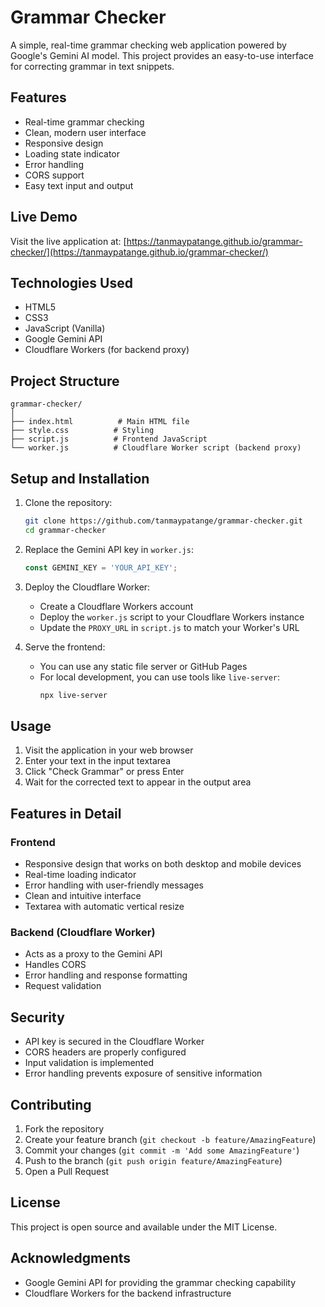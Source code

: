 # Grammar Checker

A simple, real-time grammar checking web application powered by Google's Gemini AI model. This project provides an easy-to-use interface for correcting grammar in text snippets.

## Features

- Real-time grammar checking
- Clean, modern user interface
- Responsive design
- Loading state indicator
- Error handling
- CORS support
- Easy text input and output

## Live Demo

Visit the live application at: [https://tanmaypatange.github.io/grammar-checker/](https://tanmaypatange.github.io/grammar-checker/)

## Technologies Used

- HTML5
- CSS3
- JavaScript (Vanilla)
- Google Gemini API
- Cloudflare Workers (for backend proxy)

## Project Structure

```
grammar-checker/
│
├── index.html          # Main HTML file
├── style.css          # Styling
├── script.js          # Frontend JavaScript
└── worker.js          # Cloudflare Worker script (backend proxy)
```

## Setup and Installation

1. Clone the repository:
   ```bash
   git clone https://github.com/tanmaypatange/grammar-checker.git
   cd grammar-checker
   ```

2. Replace the Gemini API key in `worker.js`:
   ```javascript
   const GEMINI_KEY = 'YOUR_API_KEY';
   ```

3. Deploy the Cloudflare Worker:
   - Create a Cloudflare Workers account
   - Deploy the `worker.js` script to your Cloudflare Workers instance
   - Update the `PROXY_URL` in `script.js` to match your Worker's URL

4. Serve the frontend:
   - You can use any static file server or GitHub Pages
   - For local development, you can use tools like `live-server`:
     ```bash
     npx live-server
     ```

## Usage

1. Visit the application in your web browser
2. Enter your text in the input textarea
3. Click "Check Grammar" or press Enter
4. Wait for the corrected text to appear in the output area

## Features in Detail

### Frontend
- Responsive design that works on both desktop and mobile devices
- Real-time loading indicator
- Error handling with user-friendly messages
- Clean and intuitive interface
- Textarea with automatic vertical resize

### Backend (Cloudflare Worker)
- Acts as a proxy to the Gemini API
- Handles CORS
- Error handling and response formatting
- Request validation

## Security

- API key is secured in the Cloudflare Worker
- CORS headers are properly configured
- Input validation is implemented
- Error handling prevents exposure of sensitive information

## Contributing

1. Fork the repository
2. Create your feature branch (`git checkout -b feature/AmazingFeature`)
3. Commit your changes (`git commit -m 'Add some AmazingFeature'`)
4. Push to the branch (`git push origin feature/AmazingFeature`)
5. Open a Pull Request

## License

This project is open source and available under the MIT License.

## Acknowledgments

- Google Gemini API for providing the grammar checking capability
- Cloudflare Workers for the backend infrastructure
